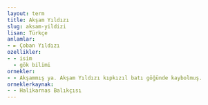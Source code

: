 ```yaml
---
layout: term
title: Akşam Yıldızı
slug: aksam-yildizi
lisan: Türkçe
anlamlar:
- ► Çoban Yıldızı
ozellikler:
- - isim
  - gök bilimi
ornekler:
- - Akşammış ya. Akşam Yıldızı kıpkızıl batı göğünde kaybolmuş.
orneklerkaynak:
- - Halikarnas Balıkçısı
---
```

